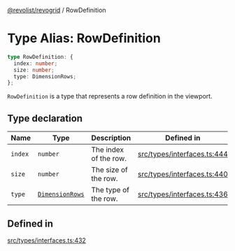 [@revolist/revogrid](README.md) / RowDefinition

# Type Alias: RowDefinition

```ts
type RowDefinition: {
  index: number;
  size: number;
  type: DimensionRows;
};
```

`RowDefinition` is a type that represents a row definition in the
viewport.

## Type declaration

| Name | Type | Description | Defined in |
| ------ | ------ | ------ | ------ |
| `index` | `number` | The index of the row. | [src/types/interfaces.ts:444](https://github.com/revolist/revogrid/blob/6916c62aedeba77f36804fdc386f78e588e18412/src/types/interfaces.ts#L444) |
| `size` | `number` | The size of the row. | [src/types/interfaces.ts:440](https://github.com/revolist/revogrid/blob/6916c62aedeba77f36804fdc386f78e588e18412/src/types/interfaces.ts#L440) |
| `type` | [`DimensionRows`](TypeAlias.DimensionRows.md) | The type of the row. | [src/types/interfaces.ts:436](https://github.com/revolist/revogrid/blob/6916c62aedeba77f36804fdc386f78e588e18412/src/types/interfaces.ts#L436) |

## Defined in

[src/types/interfaces.ts:432](https://github.com/revolist/revogrid/blob/6916c62aedeba77f36804fdc386f78e588e18412/src/types/interfaces.ts#L432)
